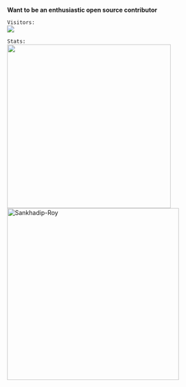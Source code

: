 <!-- ![visitors](https://visitor-badge.glitch.me/badge?page_id=Sankhadip-Roy&left_color=green&right_color=red)
![visitors](https://visitor-badge.laobi.icu/badge?page_id=Sankhadip-Roy.Sankhadip-Roy)
![githubAnimation](https://user-images.githubusercontent.com/91897336/214821645-4d8d2d6e-1a75-42fc-be40-3e8851498b0c.gif)-->

**Want to be an enthusiastic open source contributor**

`Visitors:`
<br><img src="https://profile-counter.glitch.me/Sankhadip-Roy/count.svg" />
  
`Stats:`
<br><img align="center" width="380.5px" src="https://github-readme-stats.vercel.app/api?username=Sankhadip-Roy&show_icons=true&count_private=true&hide_border=true"/>
<img align="center" width="400px" src="https://github-readme-streak-stats.herokuapp.com/?user=Sankhadip-Roy&" alt="Sankhadip-Roy" />
